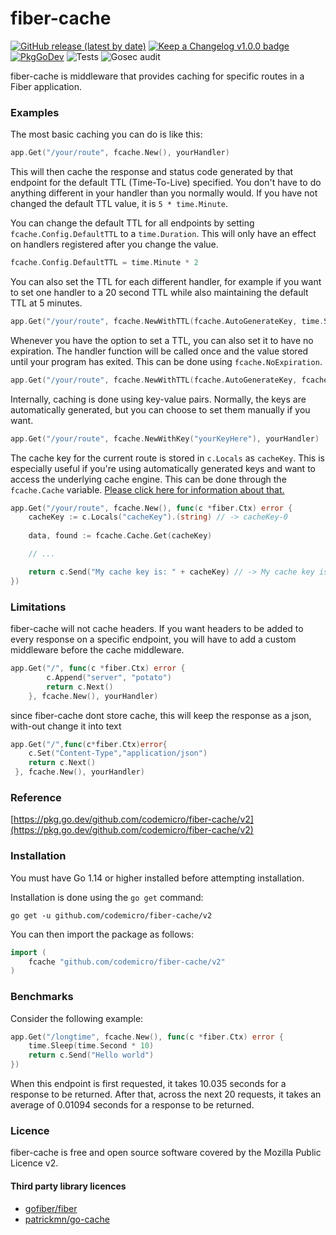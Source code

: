 # fiber-cache
[![GitHub release (latest by date)](https://img.shields.io/github/v/release/codemicro/fiber-cache)](https://github.com/codemicro/fiber-cache/releases/latest) [![Keep a Changelog v1.0.0 badge](https://img.shields.io/badge/changelog-Keep%20a%20Changelog%20v1.0.0-%23E05735)](https://github.com/codemicro/fiber-cache/blob/master/.github/CHANGELOG.md) [![PkgGoDev](https://pkg.go.dev/badge/codemicro/fiber-cache/v2)](https://pkg.go.dev/github.com/codemicro/fiber-cache/v2) ![Tests](https://github.com/codemicro/fiber-cache/workflows/Run%20tests/badge.svg) ![Gosec audit](https://github.com/codemicro/fiber-cache/workflows/Gosec%20audit/badge.svg)

fiber-cache is middleware that provides caching for specific routes in a Fiber application.

### Examples

The most basic caching you can do is like this:

```go
app.Get("/your/route", fcache.New(), yourHandler)
```

This will then cache the response and status code generated by that endpoint for the default TTL (Time-To-Live) specified. You don't have to do anything different in your handler than you normally would. If you have not changed the default TTL value, it is `5 * time.Minute`.

You can change the default TTL for all endpoints by setting `fcache.Config.DefaultTTL` to a `time.Duration`. This will only have an effect on handlers registered after you change the value.

```go
fcache.Config.DefaultTTL = time.Minute * 2
```

You can also set the TTL for each different handler, for example if you want to set one handler to a 20 second TTL while also maintaining the default TTL at 5 minutes.

```go
app.Get("/your/route", fcache.NewWithTTL(fcache.AutoGenerateKey, time.Second*20), yourHandler)
```

Whenever you have the option to set a TTL, you can also set it to have no expiration. The handler function will be called once and the value stored until your program has exited. This can be done using `fcache.NoExpiration`.

```go
app.Get("/your/route", fcache.NewWithTTL(fcache.AutoGenerateKey, fcache.NoExpiration), yourHandler)
```

Internally, caching is done using key-value pairs. Normally, the keys are automatically generated, but you can choose to set them manually if you want.

```go
app.Get("/your/route", fcache.NewWithKey("yourKeyHere"), yourHandler)
```

The cache key for the current route is stored in `c.Locals` as `cacheKey`. This is especially useful if you're using automatically generated keys and want to access the underlying cache engine. This can be done through the `fcache.Cache` variable. [Please click here for information about that.](https://github.com/patrickmn/go-cache)

```go
app.Get("/your/route", fcache.New(), func(c *fiber.Ctx) error {
    cacheKey := c.Locals("cacheKey").(string) // -> cacheKey-0
    
    data, found := fcache.Cache.Get(cacheKey)

    // ...

    return c.Send("My cache key is: " + cacheKey) // -> My cache key is: cacheKey-0
})
```

### Limitations

fiber-cache will not cache headers. If you want headers to be added to every response on a specific endpoint, you will have to add a custom middleware before the cache middleware.

```go
app.Get("/", func(c *fiber.Ctx) error {
        c.Append("server", "potato")
        return c.Next()
    }, fcache.New(), yourHandler)
```
since fiber-cache dont store cache, this will keep the response as a json, with-out change it into text
```go 
app.Get("/",func(c*fiber.Ctx)error{
    c.Set("Content-Type","application/json")
    return c.Next()
 }, fcache.New(), yourHandler)
```

### Reference

[https://pkg.go.dev/github.com/codemicro/fiber-cache/v2](https://pkg.go.dev/github.com/codemicro/fiber-cache/v2)

### Installation
You must have Go 1.14 or higher installed before attempting installation.

Installation is done using the `go get` command:

```
go get -u github.com/codemicro/fiber-cache/v2
```

You can then import the package as follows:

```go
import (
    fcache "github.com/codemicro/fiber-cache/v2"
)
```

### Benchmarks

Consider the following example:

```go
app.Get("/longtime", fcache.New(), func(c *fiber.Ctx) error {
    time.Sleep(time.Second * 10)
    return c.Send("Hello world")
})
```

When this endpoint is first requested, it takes 10.035 seconds for a response to be returned. After that, across the next 20 requests, it takes an average of 0.01094 seconds for a response to be returned.

### Licence
fiber-cache is free and open source software covered by the Mozilla Public Licence v2.

#### Third party library licences
* [gofiber/fiber](https://github.com/gofiber/fiber/blob/master/LICENSE)
* [patrickmn/go-cache](https://github.com/patrickmn/go-cache/blob/master/LICENSE)


